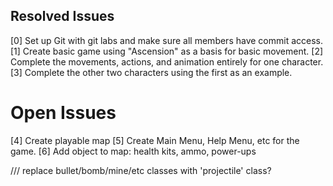 ## Resolved Issues ##
[0] Set up Git with git labs and make sure all members have commit access.
[1] Create basic game using "Ascension" as a basis for basic movement.
[2] Complete the movements, actions, and animation entirely for one character.
[3] Complete the other two characters using the first as an example.


# Open Issues ##

[4] Create playable map
[5] Create Main Menu, Help Menu, etc for the game.
[6] Add object to map: health kits, ammo, power-ups

/// replace bullet/bomb/mine/etc classes with 'projectile' class?
